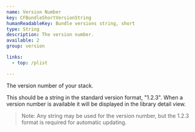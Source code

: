 ```yaml
---
name: Version Number
key: CFBundleShortVersionString
humanReadableKey: Bundle versions string, short
type: String
description: The version number.
available: 2
group: version

links:
  - top: /plist

---
```


The version number of your stack.

This should be a string in the standard version format, "1.2.3". When a version number is available it will be displayed in the library detail view.

> Note: Any string may be used for the version number, but the 1.2.3 format is required for automatic updating.
